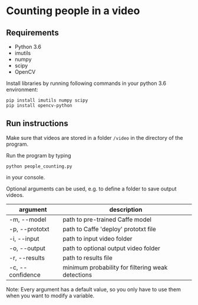 # Counting people in a video

## Requirements

- Python 3.6
- imutils
- numpy
- scipy
- OpenCV

Install libraries by running following commands in your python 3.6 environment:
```
pip install imutils numpy scipy
pip install opencv-python
```
## Run instructions

Make sure that videos are stored in a folder ```/video``` in the directory of the program.

Run the program by typing 
```
python people_counting.py
```
in your console.

Optional arguments can be used, e.g. to define a folder to save output videos.

| argument | description |
| -------- | ----------- |
| -m, --model | path to pre-trained Caffe model |
| -p, --prototxt | path to Caffe 'deploy' prototxt file |
| -i, --input | path to input video folder |
| -o, --output | path to optional output video folder |
| -r, --results | path to results file |
| -c, --confidence | minimum probability for filtering weak detections |

Note: Every argument has a default value, so you only have to use them when you want to modify a variable.
